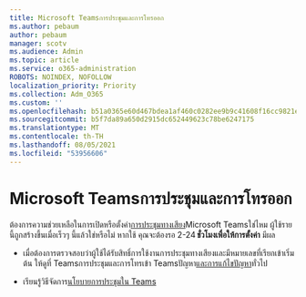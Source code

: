 ```yaml
---
title: Microsoft Teamsการประชุมและการโทรออก
ms.author: pebaum
author: pebaum
manager: scotv
ms.audience: Admin
ms.topic: article
ms.service: o365-administration
ROBOTS: NOINDEX, NOFOLLOW
localization_priority: Priority
ms.collection: Adm_O365
ms.custom: ''
ms.openlocfilehash: b51a0365e60d467bdea1af460c0282ee9b9c41608f16cc9821e90f5372c3d928
ms.sourcegitcommit: b5f7da89a650d2915dc652449623c78be6247175
ms.translationtype: MT
ms.contentlocale: th-TH
ms.lasthandoff: 08/05/2021
ms.locfileid: "53956606"
---
```

# <a name="microsoft-teams-meetings-and-dial-in"></a>Microsoft Teamsการประชุมและการโทรออก

ต้องการความช่วยเหลือในการเปิดหรือตั้งค่า[การประชุมทางเสียง](https://docs.microsoft.com/microsoftteams/audio-conferencing-in-office-365)Microsoft Teamsใช่ไหม ผู้ใช้รายนี้ถูกสร้างขึ้นเมื่อเร็วๆ นี้แล้วใช่หรือไม่ หากใช้ คุณจะต้องรอ 2-24 **ชั่วโมงเพื่อให้การตั้งค่า** มีผล

- เมื่อต้องการตรวจสอบว่าผู้ใช้ได้รับสิทธิ์การใช้งานการประชุมทางเสียงและมีหมายเลขที่เรียกเข้าเริ่มต้น ให้ดูที่ Teamsการประชุมและการโทรเข้า Teamsปัญหา[และการแก้ไขปัญหา](https://docs.microsoft.com/microsoftteams/known-issues)ทั่วไป

- เรียนรู้วิธีจัดการ[นโยบายการประชุมใน Teams](https://docs.microsoft.com/microsoftteams/meeting-policies-in-teams) 

